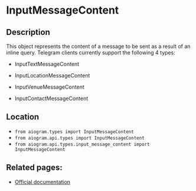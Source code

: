 # InputMessageContent

## Description

This object represents the content of a message to be sent as a result of an inline query. Telegram clients currently support the following 4 types:

 - InputTextMessageContent

 - InputLocationMessageContent

 - InputVenueMessageContent

 - InputContactMessageContent




## Location

- `from aiogram.types import InputMessageContent`
- `from aiogram.api.types import InputMessageContent`
- `from aiogram.api.types.input_message_content import InputMessageContent`

## Related pages:

- [Official documentation](https://core.telegram.org/bots/api#inputmessagecontent)

